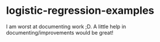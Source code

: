 # logistic-regression-examples

I am worst at documenting work ;D. A little help in documenting/improvements would be great!
